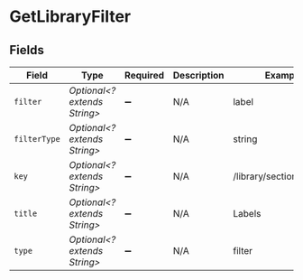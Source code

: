 # GetLibraryFilter


## Fields

| Field                        | Type                         | Required                     | Description                  | Example                      |
| ---------------------------- | ---------------------------- | ---------------------------- | ---------------------------- | ---------------------------- |
| `filter`                     | *Optional<? extends String>* | :heavy_minus_sign:           | N/A                          | label                        |
| `filterType`                 | *Optional<? extends String>* | :heavy_minus_sign:           | N/A                          | string                       |
| `key`                        | *Optional<? extends String>* | :heavy_minus_sign:           | N/A                          | /library/sections/1/label    |
| `title`                      | *Optional<? extends String>* | :heavy_minus_sign:           | N/A                          | Labels                       |
| `type`                       | *Optional<? extends String>* | :heavy_minus_sign:           | N/A                          | filter                       |